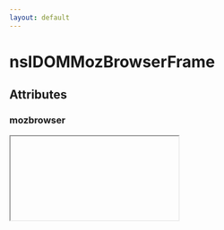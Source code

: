 ```yaml
---
layout: default
---
```


# nsIDOMMozBrowserFrame #

## Attributes ##

### mozbrowser ###
  
<iframe> element may have the mozbrowser attribute.  
  
The mozbrowser attribute has no effect unless the <iframe> element is  
contained in a document privileged to create browser frames.  
  
An <iframe> element in a privileged document with the mozbrowser attribute  
emits a variety of events when various things happen inside the frame.  
  
This will be documented eventually, but for more information at the moment,  
see dom/browser-element/BrowserElement{Child,Parent}.js.  
  
  
